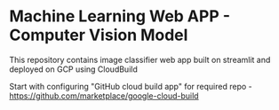 # Machine Learning Web APP - Computer Vision Model
This repository contains image classifier web app built on streamlit and deployed on GCP using CloudBuild

Start with configuring "GitHub cloud build app" for required repo - https://github.com/marketplace/google-cloud-build

#
